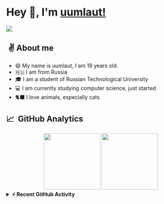 # Hey 👋, I'm [uumlaut!](https://github.com/vyragosa)

<p>
 <a href="https://github.com/DenverCoder1/readme-typing-svg"><img src="https://readme-typing-svg.herokuapp.com?color=CAD1D8&lines=Computer+Science+Student;Bebra?&width=500&height=50&font=monospace"></a>
</p>

## &nbsp;✌️ About me

- 😄 My name is uumlaut, I am 19 years old.
- 🇷🇺 I am from Russia
- 🎓 I am a student of Russian Technological University
- 💻 I am currently studying computer science, just started
- 🐈‍⬛ I love animals, especially cats

## 📈 &nbsp;GitHub Analytics

<div align="center">
  <img height="150em" src="https://github-readme-stats-eight-theta.vercel.app/api?username=vyragosa&bg_color=30,e96443,904e95,481677&title_color=ffcdf0&text_color=ffcdf0&hide_border=true&include_all_commits=true&count_private=true&hide_border=true"/>
  <img height="150em" src="https://github-readme-stats-eight-theta.vercel.app/api/top-langs/?username=vyragosa&layout=compact&hide=css,html,mustache&langs_count=9&bg_color=30,e96443,904e95,481677&title_color=ffcdf0&text_color=ffcdf0&hide_border=true"/>
</div>

<details>
  <summary><b>⚡ Recent GitHub Activity</b></summary>
  <br/>
   <a href="https://github.com/vyragosa"><img alt="Candida's Activity Graph" src="https://activity-graph.herokuapp.com/graph?username=vyragosa&custom_title=vyragosa's%20Contribution%20Graph&theme=material-palenight" /></a>
  <br/>
</details>
